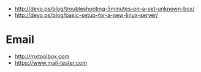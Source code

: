* http://devo.ps/blog/troubleshooting-5minutes-on-a-yet-unknown-box/
* http://devo.ps/blog/basic-setup-for-a-new-linux-server/

 
# Email
* http://mxtoolbox.com
* https://www.mail-tester.com
